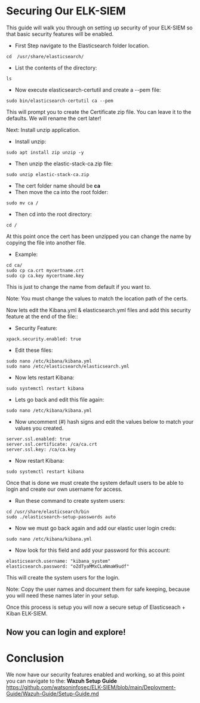 # Securing Our ELK-SIEM

This guide will walk you through on setting up security of your ELK-SIEM so that basic security features will be enabled.

- First Step navigate to the Elasticsearch folder location.

~~~
cd  /usr/share/elasticsearch/
~~~

- List the contents of the directory:

~~~
ls
~~~

- Now execute elasticsearch-certutil and create a --pem file:

~~~
sudo bin/elasticsearch-certutil ca --pem
~~~

This will prompt you to create the Certificate zip file. You can leave it to the defaults. We will rename the cert later!

Next: Install unzip application.

- Install unzip:

~~~
sudo apt install zip unzip -y
~~~

- Then unzip the elastic-stack-ca.zip file:

~~~
sudo unzip elastic-stack-ca.zip
~~~

- The cert folder name should be **ca**
- Then move the ca into the root folder: 

~~~
sudo mv ca /
~~~

- Then cd into the root directory:

~~~
cd /
~~~

At this point once the cert has been unzipped you can change the name by copying the file into another file.

- Example:

~~~
cd ca/
sudo cp ca.crt mycertname.crt
sudo cp ca.key mycertname.key
~~~

This is just to change the name from default if you want to.

Note: You must change the values to match the location path of the certs.


Now lets edit the Kibana.yml & elasticsearch.yml files and add this security feature at the end of the file::

- Security Feature:

~~~
xpack.security.enabled: true
~~~

- Edit these files:

~~~
sudo nano /etc/kibana/kibana.yml
sudo nano /etc/elasticsearch/elasticsearch.yml
~~~

- Now lets restart Kibana:

~~~
sudo systemctl restart kibana
~~~


- Lets go back and edit this file again:
~~~
sudo nano /etc/kibana/kibana.yml
~~~

- Now uncomment (#) hash signs and edit the values below to match your values you created.


~~~
server.ssl.enabled: true
server.ssl.certificate: /ca/ca.crt
server.ssl.key: /ca/ca.key
~~~

- Now restart Kibana:

~~~
sudo systemctl restart kibana
~~~

Once that is done we must create the system default users to be able to login and create our own username for access.

- Run these command to create system users:

~~~
cd /usr/share/elasticsearch/bin
sudo ./elasticsearch-setup-passwords auto
~~~

- Now we must go back again and add our elastic user login creds:

~~~
sudo nano /etc/kibana/kibana.yml
~~~

- Now look for this field and add your password for this account:

~~~
elasticsearch.username: "kibana_system"
elasticsearch.password: "oZdTyaMMxCLaNmaW9udf"
~~~

This will create the system users for the login.

Note: Copy the user names and document them for safe keeping, because you will need these names later in your setup.

Once this process is setup you will now a secure setup of Elasticseach + Kiban ELK-SIEM.

## Now you can login and explore!

# Conclusion

We now have our security features enabled and working, so at this point you can navigate to the: **Wazuh Setup Guide** 
https://github.com/watsoninfosec/ELK-SIEM/blob/main/Deployment-Guide/Wazuh-Guide/Setup-Guide.md

